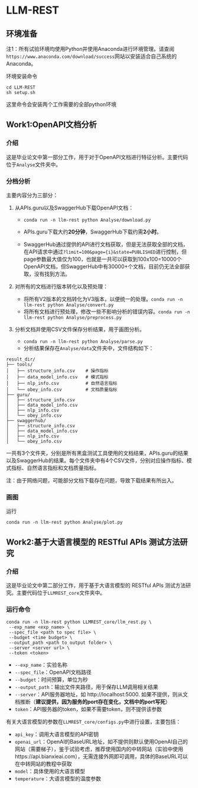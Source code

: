 # LLM-REST
  
## 环境准备
注1：所有试验环境均使用Python并使用Anaconda进行环境管理。请查阅` https://www.anaconda.com/download/success `网站以安装适合自己系统的Anaconda。

环境安装命令
``` 
cd LLM-REST
sh setup.sh 
```

这里命令会安装两个工作需要的全部python环境

## Work1:OpenAPI文档分析 
 
### 介绍  
  
这是毕业论文中第一部分工作，用于对于OpenAPI文档进行特征分析。主要代码位于`Analyse`文件夹中。

### 分档分析  

主要内容分为三部分：  
  
1. 从APIs.guru以及SwaggerHub下载OpenAPI文档：  
  
   - ``` conda run -n llm-rest python Analyse/download.py ```  
  
   - APIs.guru下载大约**20分钟**，SwaggerHub下载约需**2小时**。  
  
   - SwaggerHub通过提供的API进行文档获取，但是无法获取全部的文档，在API请求中通过`?limit=100&page={i}&state=PUBLISHED`进行控制，但page参数最大值仅为100，也就是一共可以获取到100x100=10000个OpenAPI文档，但SwaggerHub中有30000+个文档，目前仍无法全部获取，没有找到方法。  
  
2. 对所有的文档进行版本转化以及预处理：
  
   - 将所有V2版本的文档转化为V3版本，以便统一的处理。``` conda run -n llm-rest python Analyse/convert.py ```
   - 将所有文档进行预处理，修改一些不影响分析的错误内容。``` conda run -n llm-rest python Analyse/preprocess.py ```

3. 分析文档并使用CSV文件保存分析结果，用于画图分析。

   - ``` conda run -n llm-rest python Analyse/parse.py ```
   - 分析结果保存在`Analyse/data`文件夹中，文件结构如下：
```
result_dir/  
├── tools/               
│   ├── structure_info.csv    # 操作指标
│   ├── data_model_info.csv   # 模式指标 
│   ├── nlp_info.csv          # 自然语言指标  
│   └── obey_info.csv         # 文档质量指标        
├── guru/                
│   ├── structure_info.csv    
│   ├── data_model_info.csv  
│   ├── nlp_info.csv          
│   └── obey_info.csv         
├── swaggerhub/            
│   ├── structure_info.csv   
│   ├── data_model_info.csv   
│   ├── nlp_info.csv           
│   └── obey_info.csv       
```
一共有3个文件夹，分别是所有黑盒测试工具使用的文档结果，APIs.guru的结果以及SwaggerHub的结果。每个文件夹中有4个CSV文件，分别对应操作指标、模式指标、自然语言指标和文档质量指标。

注：由于网络问题，可能部分文档下载存在问题，导致下载结果有所出入。

### 画图

运行

```conda run -n llm-rest python Analyse/plot.py ```

## Work2:基于大语言模型的 RESTful APIs 测试方法研究

### 介绍

这是毕业论文中第二部分工作，用于基于大语言模型的 RESTful APIs 测试方法研究。主要代码位于`LLMREST_core`文件夹中。

### 运行命令

```
conda run -n llm-rest python LLMREST_core/llm_rest.py \
 --exp_name <exp_name> \
 --spec_file <path to spec file> \
 --budget <time budget> \
 --output_path <path to output folder> \
 --server <server url> \
 --token <token>
```
- `--exp_name`：实验名称
- `--spec_file`：OpenAPI文档路径
- `--budget`：时间预算，单位为秒
- `--output_path`：输出文件夹路径，用于保存LLM调用相关结果
- `--server`：API服务器地址，如 http://localhost:5000. 如果不提供，则从文档推断（**建议提供，因为服务的port存在变化，文档中的port写死**）
- `token`：API服务器的token，如果不需要token，则不提供该参数

有关大语言模型的参数在`LLMREST_core/configs.py`中进行设置，主要包括：
- `api_key`：调用大语言模型的API密钥
- `openai_url`：OpenAI的BaseURL地址，如不提供则默认使用OpenAI自己的网站（需要梯子），鉴于试验考虑，推荐使用国内的中转网站（实验中使用https://api.bianxieai.com），无需连接外网即可调用，具体的BaseURL可以在中转网站的教程中获取
- `model`：具体使用的大语言模型
- `temperature`：大语言模型的温度参数